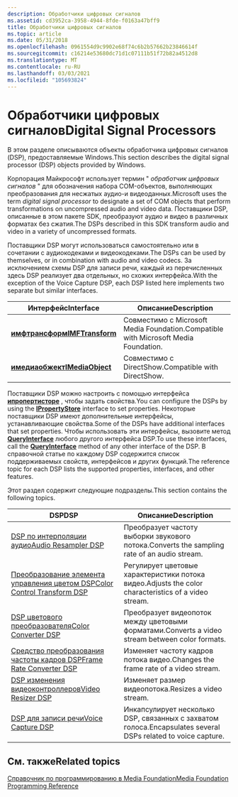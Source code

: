 ```yaml
---
description: Обработчики цифровых сигналов
ms.assetid: cd3952ca-3958-4944-8fde-f0163a47bff9
title: Обработчики цифровых сигналов
ms.topic: article
ms.date: 05/31/2018
ms.openlocfilehash: 0961554d9c9902e68f74c6b2b57662b23846614f
ms.sourcegitcommit: c16214e53680dc71d1c07111b51f72b82a4512d8
ms.translationtype: MT
ms.contentlocale: ru-RU
ms.lasthandoff: 03/03/2021
ms.locfileid: "105693824"
---
```

# <a name="digital-signal-processors"></a><span data-ttu-id="6871b-103">Обработчики цифровых сигналов</span><span class="sxs-lookup"><span data-stu-id="6871b-103">Digital Signal Processors</span></span>

<span data-ttu-id="6871b-104">В этом разделе описываются объекты обработчика цифровых сигналов (DSP), предоставляемые Windows.</span><span class="sxs-lookup"><span data-stu-id="6871b-104">This section describes the digital signal processor (DSP) objects provided by Windows.</span></span>

<span data-ttu-id="6871b-105">Корпорация Майкрософт использует термин " *обработчик цифровых сигналов* " для обозначения набора COM-объектов, выполняющих преобразования для несжатых аудио-и видеоданных.</span><span class="sxs-lookup"><span data-stu-id="6871b-105">Microsoft uses the term *digital signal processor* to designate a set of COM objects that perform transformations on uncompressed audio and video data.</span></span> <span data-ttu-id="6871b-106">Поставщики DSP, описанные в этом пакете SDK, преобразуют аудио и видео в различных форматах без сжатия.</span><span class="sxs-lookup"><span data-stu-id="6871b-106">The DSPs described in this SDK transform audio and video in a variety of uncompressed formats.</span></span>

<span data-ttu-id="6871b-107">Поставщики DSP могут использоваться самостоятельно или в сочетании с аудиокодеками и видеокодеками.</span><span class="sxs-lookup"><span data-stu-id="6871b-107">The DSPs can be used by themselves, or in combination with audio and video codecs.</span></span> <span data-ttu-id="6871b-108">За исключением схемы DSP для записи речи, каждый из перечисленных здесь DSP реализует два отдельных, но схожих интерфейса.</span><span class="sxs-lookup"><span data-stu-id="6871b-108">With the exception of the Voice Capture DSP, each DSP listed here implements two separate but similar interfaces.</span></span>



| <span data-ttu-id="6871b-109">Интерфейс</span><span class="sxs-lookup"><span data-stu-id="6871b-109">Interface</span></span>                              | <span data-ttu-id="6871b-110">Описание</span><span class="sxs-lookup"><span data-stu-id="6871b-110">Description</span></span>                                 |
|----------------------------------------|---------------------------------------------|
| [<span data-ttu-id="6871b-111">**имфтрансформ**</span><span class="sxs-lookup"><span data-stu-id="6871b-111">**IMFTransform**</span></span>](/windows/desktop/api/mftransform/nn-mftransform-imftransform)   | <span data-ttu-id="6871b-112">Совместимо с Microsoft Media Foundation.</span><span class="sxs-lookup"><span data-stu-id="6871b-112">Compatible with Microsoft Media Foundation.</span></span> |
| [<span data-ttu-id="6871b-113">**имедиаобжект**</span><span class="sxs-lookup"><span data-stu-id="6871b-113">**IMediaObject**</span></span>](/previous-versions/windows/desktop/api/mediaobj/nn-mediaobj-imediaobject) | <span data-ttu-id="6871b-114">Совместимо с DirectShow.</span><span class="sxs-lookup"><span data-stu-id="6871b-114">Compatible with DirectShow.</span></span>                 |



 

<span data-ttu-id="6871b-115">Поставщики DSP можно настроить с помощью интерфейса [**ипропертисторе**](/windows/win32/api/propsys/nn-propsys-ipropertystore) , чтобы задать свойства.</span><span class="sxs-lookup"><span data-stu-id="6871b-115">You can configure the DSPs by using the [**IPropertyStore**](/windows/win32/api/propsys/nn-propsys-ipropertystore) interface to set properties.</span></span> <span data-ttu-id="6871b-116">Некоторые поставщики DSP имеют дополнительные интерфейсы, устанавливающие свойства.</span><span class="sxs-lookup"><span data-stu-id="6871b-116">Some of the DSPs have additional interfaces that set properties.</span></span> <span data-ttu-id="6871b-117">Чтобы использовать эти интерфейсы, вызовите метод [**QueryInterface**](/windows/win32/api/unknwn/nf-unknwn-iunknown-queryinterface(q)) любого другого интерфейса DSP.</span><span class="sxs-lookup"><span data-stu-id="6871b-117">To use these interfaces, call the [**QueryInterface**](/windows/win32/api/unknwn/nf-unknwn-iunknown-queryinterface(q)) method of any other interface of the DSP.</span></span> <span data-ttu-id="6871b-118">В справочной статье по каждому DSP содержится список поддерживаемых свойств, интерфейсов и других функций.</span><span class="sxs-lookup"><span data-stu-id="6871b-118">The reference topic for each DSP lists the supported properties, interfaces, and other features.</span></span>

<span data-ttu-id="6871b-119">Этот раздел содержит следующие подразделы.</span><span class="sxs-lookup"><span data-stu-id="6871b-119">This section contains the following topics.</span></span>



| <span data-ttu-id="6871b-120">DSP</span><span class="sxs-lookup"><span data-stu-id="6871b-120">DSP</span></span>                                                      | <span data-ttu-id="6871b-121">Описание</span><span class="sxs-lookup"><span data-stu-id="6871b-121">Description</span></span>                                          |
|----------------------------------------------------------|------------------------------------------------------|
| [<span data-ttu-id="6871b-122">DSP по интерполяции аудио</span><span class="sxs-lookup"><span data-stu-id="6871b-122">Audio Resampler DSP</span></span>](audioresampler.md)                | <span data-ttu-id="6871b-123">Преобразует частоту выборки звукового потока.</span><span class="sxs-lookup"><span data-stu-id="6871b-123">Converts the sampling rate of an audio stream.</span></span>       |
| [<span data-ttu-id="6871b-124">Преобразование элемента управления цветом DSP</span><span class="sxs-lookup"><span data-stu-id="6871b-124">Color Control Transform DSP</span></span>](colorcontroltransform.md) | <span data-ttu-id="6871b-125">Регулирует цветовые характеристики потока видео.</span><span class="sxs-lookup"><span data-stu-id="6871b-125">Adjusts the color characteristics of a video stream.</span></span> |
| [<span data-ttu-id="6871b-126">DSP цветового преобразователя</span><span class="sxs-lookup"><span data-stu-id="6871b-126">Color Converter DSP</span></span>](colorconverter.md)                | <span data-ttu-id="6871b-127">Преобразует видеопоток между цветовыми форматами.</span><span class="sxs-lookup"><span data-stu-id="6871b-127">Converts a video stream between color formats.</span></span>       |
| [<span data-ttu-id="6871b-128">Средство преобразования частоты кадров DSP</span><span class="sxs-lookup"><span data-stu-id="6871b-128">Frame Rate Converter DSP</span></span>](framerateconverter.md)       | <span data-ttu-id="6871b-129">Изменяет частоту кадров потока видео.</span><span class="sxs-lookup"><span data-stu-id="6871b-129">Changes the frame rate of a video stream.</span></span>            |
| [<span data-ttu-id="6871b-130">DSP изменения видеоконтроллеров</span><span class="sxs-lookup"><span data-stu-id="6871b-130">Video Resizer DSP</span></span>](videoresizer.md)                    | <span data-ttu-id="6871b-131">Изменяет размер видеопотока.</span><span class="sxs-lookup"><span data-stu-id="6871b-131">Resizes a video stream.</span></span>                              |
| [<span data-ttu-id="6871b-132">DSP для записи речи</span><span class="sxs-lookup"><span data-stu-id="6871b-132">Voice Capture DSP</span></span>](voicecapturedmo.md)                 | <span data-ttu-id="6871b-133">Инкапсулирует несколько DSP, связанных с захватом голоса.</span><span class="sxs-lookup"><span data-stu-id="6871b-133">Encapsulates several DSPs related to voice capture.</span></span>  |



 

## <a name="related-topics"></a><span data-ttu-id="6871b-134">См. также</span><span class="sxs-lookup"><span data-stu-id="6871b-134">Related topics</span></span>

<dl> <dt>

[<span data-ttu-id="6871b-135">Справочник по программированию в Media Foundation</span><span class="sxs-lookup"><span data-stu-id="6871b-135">Media Foundation Programming Reference</span></span>](media-foundation-programming-reference.md)
</dt> </dl>

 

 
